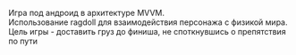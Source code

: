 Игра под андроид в архитектуре MVVM.</br>
Использование ragdoll для взаимодействия персонажа с физикой мира. </br>
Цель игры - доставить груз до финиша, не споткнувшись о препятствия по пути
